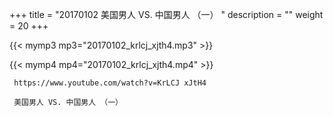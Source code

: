 +++
title = "20170102  美国男人 VS. 中国男人 （一） "
description = ""
weight = 20
+++

{{< mymp3 mp3="20170102_krlcj_xjth4.mp3" >}}

{{< mymp4 mp4="20170102_krlcj_xjth4.mp4" >}}

     https://www.youtube.com/watch?v=KrLCJ xJtH4 
     
     美国男人 VS. 中国男人 （一） 
